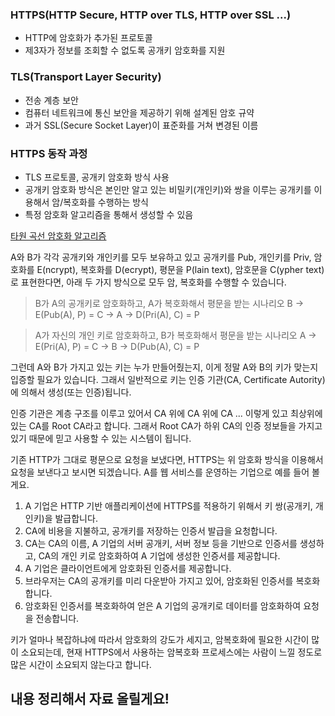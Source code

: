 ### HTTPS(HTTP Secure, HTTP over TLS, HTTP over SSL ...)
- HTTP에 암호화가 추가된 프로토콜
- 제3자가 정보를 조회할 수 없도록 공개키 암호화를 지원

### TLS(Transport Layer Security)
- 전송 계층 보안
- 컴퓨터 네트워크에 통신 보안을 제공하기 위해 설계된 암호 규약
- 과거 SSL(Secure Socket Layer)이 표준화를 거쳐 변경된 이름

### HTTPS 동작 과정
- TLS 프로토콜, 공개키 암호화 방식 사용
- 공개키 암호화 방식은 본인만 알고 있는 비밀키(개인키)와 쌍을 이루는 공개키를 이용해서 암/복호화를 수행하는 방식
- 특정 암호화 알고리즘을 통해서 생성할 수 있음

[타원 곡선 암호화 알고리즘](http://wiki.hash.kr/index.php/%ED%83%80%EC%9B%90%EA%B3%A1%EC%84%A0%EC%95%94%ED%98%B8)

A와 B가 각각 공개키와 개인키를 모두 보유하고 있고 공개키를 Pub, 개인키를 Priv, 암호화를 E(ncrypt), 복호화를 D(ecrypt), 평문을 P(lain text), 암호문을 C(ypher text)로 표현한다면, 아래 두 가지 방식으로 모두 암, 복호화를 수행할 수 있습니다.

> B가 A의 공개키로 암호화하고, A가 복호화해서 평문을 받는 시나리오
B → E(Pub(A), P) = C → A → D(Pri(A), C) = P

> A가 자신의 개인 키로 암호화하고, B가 복호화해서 평문을 받는 시나리오
A → E(Pri(A), P) = C → B → D(Pub(A), C) = P

그런데 A와 B가 가지고 있는 키는 누가 만들어줬는지, 이게 정말 A와 B의 키가 맞는지 입증할 필요가 있습니다. 그래서 일반적으로 키는 인증 기관(CA, Certificate Autority)에 의해서 생성(또는 인증)됩니다.

인증 기관은 계층 구조를 이루고 있어서 CA 위에 CA 위에 CA ... 이렇게 있고 최상위에 있는 CA를 Root CA라고 합니다. 그래서 Root CA가 하위 CA의 인증 정보들을 가지고 있기 때문에 믿고 사용할 수 있는 시스템이 됩니다.

기존 HTTP가 그대로 평문으로 요청을 보냈다면, HTTPS는 위 암호화 방식을 이용해서 요청을 보낸다고 보시면 되겠습니다. A를 웹 서비스를 운영하는 기업으로 예를 들어 볼게요.

1. A 기업은 HTTP 기반 애플리케이션에 HTTPS를 적용하기 위해서 키 쌍(공개키, 개인키)을 발급합니다.
2. CA에 비용을 지불하고, 공개키를 저장하는 인증서 발급을 요청합니다.
3. CA는 CA의 이름, A 기업의 서버 공개키, 서버 정보 등을 기반으로 인증서를 생성하고, CA의 개인 키로 암호화하여 A 기업에 생성한 인증서를 제공합니다.
4. A 기업은 클라이언트에게 암호화된 인증서를 제공합니다.
5. 브라우저는 CA의 공개키를 미리 다운받아 가지고 있어, 암호화된 인증서를 복호화합니다.
6. 암호화된 인증서를 복호화하여 얻은 A 기업의 공개키로 데이터를 암호화하여 요청을 전송합니다.


키가 얼마나 복잡하냐에 따라서 암호화의 강도가 세지고, 암복호화에 필요한 시간이 많이 소요되는데, 현재 HTTPS에서 사용하는 암복호화 프로세스에는 사람이 느낄 정도로 많은 시간이 소요되지 않는다고 합니다.

## 내용 정리해서 자료 올릴게요!
